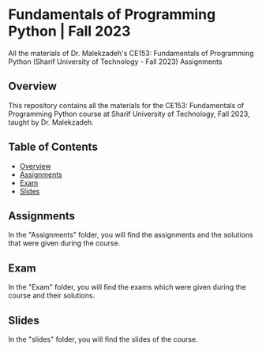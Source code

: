 # Fundamentals of Programming Python | Fall 2023
All the materials of Dr. Malekzadeh's CE153: Fundamentals of Programming Python (Sharif University of Technology - Fall 2023) Assignments

## Overview

This repository contains all the materials for the CE153: Fundamentals of Programming Python course at Sharif University of Technology, Fall 2023, taught by Dr. Malekzadeh.

## Table of Contents

- [Overview](#overview)
- [Assignments](#assignments)
- [Exam](#exam)
- [Slides](#slides)

## Assignments

In the "Assignments" folder, you will find the assignments and the solutions that were given during the course.

## Exam

In the "Exam" folder, you will find the exams which were given during the course and their solutions.

## Slides

In the "slides" folder, you will find the slides of the course.
